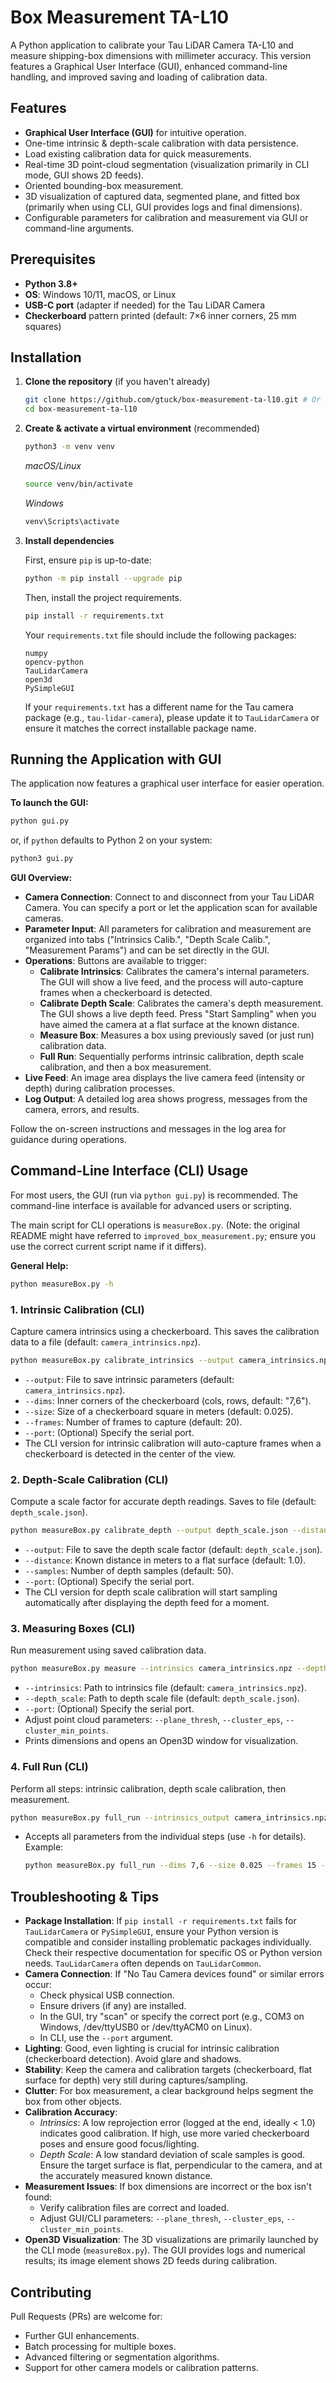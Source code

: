 # Box Measurement TA-L10

A Python application to calibrate your Tau LiDAR Camera TA-L10 and measure shipping-box dimensions with millimeter accuracy. This version features a Graphical User Interface (GUI), enhanced command-line handling, and improved saving and loading of calibration data.

## Features

* **Graphical User Interface (GUI)** for intuitive operation.
* One-time intrinsic & depth-scale calibration with data persistence.
* Load existing calibration data for quick measurements.
* Real-time 3D point-cloud segmentation (visualization primarily in CLI mode, GUI shows 2D feeds).
* Oriented bounding-box measurement.
* 3D visualization of captured data, segmented plane, and fitted box (primarily when using CLI, GUI provides logs and final dimensions).
* Configurable parameters for calibration and measurement via GUI or command-line arguments.

## Prerequisites

* **Python 3.8+**
* **OS**: Windows 10/11, macOS, or Linux
* **USB-C port** (adapter if needed) for the Tau LiDAR Camera
* **Checkerboard** pattern printed (default: 7×6 inner corners, 25 mm squares)

## Installation

1.  **Clone the repository** (if you haven't already)

    ```bash
    git clone https://github.com/gtuck/box-measurement-ta-l10.git # Or your fork/local copy
    cd box-measurement-ta-l10
    ```

2.  **Create & activate a virtual environment** (recommended)

    ```bash
    python3 -m venv venv
    ```
    *macOS/Linux*
    ```bash
    source venv/bin/activate
    ```
    *Windows*
    ```bash
    venv\Scripts\activate
    ```

3.  **Install dependencies**

    First, ensure `pip` is up-to-date:
    ```bash
    python -m pip install --upgrade pip
    ```
    Then, install the project requirements.
    ```bash
    pip install -r requirements.txt
    ```
    Your `requirements.txt` file should include the following packages:
    ```
    numpy
    opencv-python
    TauLidarCamera
    open3d
    PySimpleGUI
    ```
    If your `requirements.txt` has a different name for the Tau camera package (e.g., `tau-lidar-camera`), please update it to `TauLidarCamera` or ensure it matches the correct installable package name.

## Running the Application with GUI

The application now features a graphical user interface for easier operation.

**To launch the GUI:**
```bash
python gui.py
```
or, if `python` defaults to Python 2 on your system:
```bash
python3 gui.py
```

**GUI Overview:**

*   **Camera Connection**: Connect to and disconnect from your Tau LiDAR Camera. You can specify a port or let the application scan for available cameras.
*   **Parameter Input**: All parameters for calibration and measurement are organized into tabs ("Intrinsics Calib.", "Depth Scale Calib.", "Measurement Params") and can be set directly in the GUI.
*   **Operations**: Buttons are available to trigger:
    *   **Calibrate Intrinsics**: Calibrates the camera's internal parameters. The GUI will show a live feed, and the process will auto-capture frames when a checkerboard is detected.
    *   **Calibrate Depth Scale**: Calibrates the camera's depth measurement. The GUI shows a live depth feed. Press "Start Sampling" when you have aimed the camera at a flat surface at the known distance.
    *   **Measure Box**: Measures a box using previously saved (or just run) calibration data.
    *   **Full Run**: Sequentially performs intrinsic calibration, depth scale calibration, and then a box measurement.
*   **Live Feed**: An image area displays the live camera feed (intensity or depth) during calibration processes.
*   **Log Output**: A detailed log area shows progress, messages from the camera, errors, and results.

Follow the on-screen instructions and messages in the log area for guidance during operations.

## Command-Line Interface (CLI) Usage

For most users, the GUI (run via `python gui.py`) is recommended. The command-line interface is available for advanced users or scripting.

The main script for CLI operations is `measureBox.py`. (Note: the original README might have referred to `improved_box_measurement.py`; ensure you use the correct current script name if it differs).

**General Help:**
```bash
python measureBox.py -h
```

### 1. Intrinsic Calibration (CLI)

Capture camera intrinsics using a checkerboard. This saves the calibration data to a file (default: `camera_intrinsics.npz`).
```bash
python measureBox.py calibrate_intrinsics --output camera_intrinsics.npz --dims 7,6 --size 0.025 --frames 20
```
*   `--output`: File to save intrinsic parameters (default: `camera_intrinsics.npz`).
*   `--dims`: Inner corners of the checkerboard (cols, rows, default: "7,6").
*   `--size`: Size of a checkerboard square in meters (default: 0.025).
*   `--frames`: Number of frames to capture (default: 20).
*   `--port`: (Optional) Specify the serial port.
*   The CLI version for intrinsic calibration will auto-capture frames when a checkerboard is detected in the center of the view.

### 2. Depth-Scale Calibration (CLI)

Compute a scale factor for accurate depth readings. Saves to file (default: `depth_scale.json`).
```bash
python measureBox.py calibrate_depth --output depth_scale.json --distance 1.0 --samples 50
```
*   `--output`: File to save the depth scale factor (default: `depth_scale.json`).
*   `--distance`: Known distance in meters to a flat surface (default: 1.0).
*   `--samples`: Number of depth samples (default: 50).
*   `--port`: (Optional) Specify the serial port.
*   The CLI version for depth scale calibration will start sampling automatically after displaying the depth feed for a moment.

### 3. Measuring Boxes (CLI)

Run measurement using saved calibration data.
```bash
python measureBox.py measure --intrinsics camera_intrinsics.npz --depth_scale depth_scale.json
```
*   `--intrinsics`: Path to intrinsics file (default: `camera_intrinsics.npz`).
*   `--depth_scale`: Path to depth scale file (default: `depth_scale.json`).
*   `--port`: (Optional) Specify the serial port.
*   Adjust point cloud parameters: `--plane_thresh`, `--cluster_eps`, `--cluster_min_points`.
*   Prints dimensions and opens an Open3D window for visualization.

### 4. Full Run (CLI)

Perform all steps: intrinsic calibration, depth scale calibration, then measurement.
```bash
python measureBox.py full_run --intrinsics_output camera_intrinsics.npz --depth_scale_output depth_scale.json
```
*   Accepts all parameters from the individual steps (use `-h` for details). Example:
    ```bash
    python measureBox.py full_run --dims 7,6 --size 0.025 --frames 15 --known_distance 0.75 --samples 30 --plane_thresh 0.015 --port /dev/ttyUSB0
    ```

## Troubleshooting & Tips

*   **Package Installation**: If `pip install -r requirements.txt` fails for `TauLidarCamera` or `PySimpleGUI`, ensure your Python version is compatible and consider installing problematic packages individually. Check their respective documentation for specific OS or Python version needs. `TauLidarCamera` often depends on `TauLidarCommon`.
*   **Camera Connection**: If "No Tau Camera devices found" or similar errors occur:
    *   Check physical USB connection.
    *   Ensure drivers (if any) are installed.
    *   In the GUI, try "scan" or specify the correct port (e.g., COM3 on Windows, /dev/ttyUSB0 or /dev/ttyACM0 on Linux).
    *   In CLI, use the `--port` argument.
*   **Lighting**: Good, even lighting is crucial for intrinsic calibration (checkerboard detection). Avoid glare and shadows.
*   **Stability**: Keep the camera and calibration targets (checkerboard, flat surface for depth) very still during captures/sampling.
*   **Clutter**: For box measurement, a clear background helps segment the box from other objects.
*   **Calibration Accuracy**:
    *   *Intrinsics*: A low reprojection error (logged at the end, ideally < 1.0) indicates good calibration. If high, use more varied checkerboard poses and ensure good focus/lighting.
    *   *Depth Scale*: A low standard deviation of scale samples is good. Ensure the target surface is flat, perpendicular to the camera, and at the accurately measured known distance.
*   **Measurement Issues**: If box dimensions are incorrect or the box isn't found:
    *   Verify calibration files are correct and loaded.
    *   Adjust GUI/CLI parameters: `--plane_thresh`, `--cluster_eps`, `--cluster_min_points`.
*   **Open3D Visualization**: The 3D visualizations are primarily launched by the CLI mode (`measureBox.py`). The GUI provides logs and numerical results; its image element shows 2D feeds during calibration.

## Contributing

Pull Requests (PRs) are welcome for:
*   Further GUI enhancements.
*   Batch processing for multiple boxes.
*   Advanced filtering or segmentation algorithms.
*   Support for other camera models or calibration patterns.
